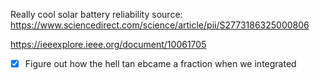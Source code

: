 Really cool solar battery reliability source: https://www.sciencedirect.com/science/article/pii/S2773186325000806

https://ieeexplore.ieee.org/document/10061705



- [x] Figure out how the hell tan ebcame a fraction when we integrated